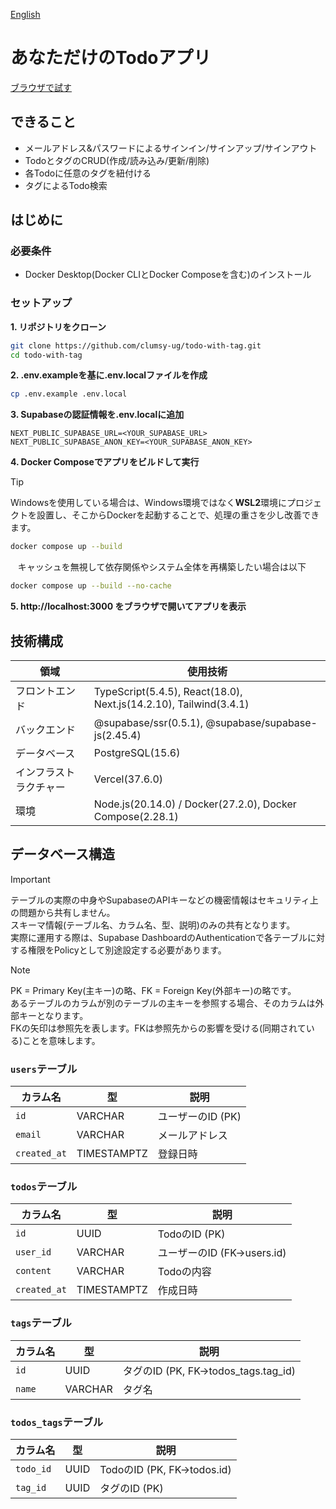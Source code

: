 [English](./README.en.md)

# あなただけのTodoアプリ

[ブラウザで試す](https://todo-with-tag.vercel.app/)

## できること
- メールアドレス&パスワードによるサインイン/サインアップ/サインアウト
- TodoとタグのCRUD(作成/読み込み/更新/削除) 
- 各Todoに任意のタグを紐付ける
- タグによるTodo検索

## はじめに

### 必要条件
- Docker Desktop(Docker CLIとDocker Composeを含む)のインストール

### セットアップ

**1. リポジトリをクローン**
```bash
git clone https://github.com/clumsy-ug/todo-with-tag.git
cd todo-with-tag
```

**2. .env.exampleを基に.env.localファイルを作成**
```bash
cp .env.example .env.local
```

**3. Supabaseの認証情報を.env.localに追加**
```
NEXT_PUBLIC_SUPABASE_URL=<YOUR_SUPABASE_URL>
NEXT_PUBLIC_SUPABASE_ANON_KEY=<YOUR_SUPABASE_ANON_KEY>
```

**4. Docker Composeでアプリをビルドして実行**

> [!TIP]
> Windowsを使用している場合は、Windows環境ではなく**WSL2**環境にプロジェクトを設置し、そこからDockerを起動することで、処理の重さを少し改善できます。

```bash
docker compose up --build
```

&nbsp;&nbsp;&nbsp;キャッシュを無視して依存関係やシステム全体を再構築したい場合は以下
```bash
docker compose up --build --no-cache
```

**5. http://localhost:3000 をブラウザで開いてアプリを表示**

## 技術構成

| 領域                 | 使用技術                                                              |
| -------------------- | -------------------------------------------------------------------- |
| フロントエンド        | TypeScript(5.4.5), React(18.0), Next.js(14.2.10), Tailwind(3.4.1)    |
| バックエンド          | @supabase/ssr(0.5.1), @supabase/supabase-js(2.45.4)                  |
| データベース          | PostgreSQL(15.6)                                                     |
| インフラストラクチャー | Vercel(37.6.0)                                                       |
| 環境                 | Node.js(20.14.0) / Docker(27.2.0), Docker Compose(2.28.1)            |

## データベース構造

> [!IMPORTANT]
> テーブルの実際の中身やSupabaseのAPIキーなどの機密情報はセキュリティ上の問題から共有しません。<br>
スキーマ情報(テーブル名、カラム名、型、説明)のみの共有となります。<br>
実際に運用する際は、Supabase DashboardのAuthenticationで各テーブルに対する権限をPolicyとして別途設定する必要があります。

> [!NOTE]
> PK = Primary Key(主キー)の略、FK = Foreign Key(外部キー)の略です。<br>
あるテーブルのカラムが別のテーブルの主キーを参照する場合、そのカラムは外部キーとなります。<br>
FKの矢印は参照先を表します。FKは参照先からの影響を受ける(同期されている)ことを意味します。


### `users`テーブル

| カラム名      | 型          | 説明               |
| ------------ | ----------- | ------------------ |
| `id`         | VARCHAR     | ユーザーのID (PK)   |
| `email`      | VARCHAR     | メールアドレス      |
| `created_at` | TIMESTAMPTZ | 登録日時            |

### `todos`テーブル

| カラム名      | 型          | 説明                       |
| ------------ | ----------- | -------------------------- |
| `id`         | UUID        | TodoのID (PK)              |
| `user_id`    | VARCHAR     | ユーザーのID (FK->users.id) |
| `content`    | VARCHAR     | Todoの内容                  |
| `created_at` | TIMESTAMPTZ | 作成日時                    |

### `tags`テーブル

| カラム名    | 型        | 説明                                  |
| ---------- | --------- | ------------------------------------- |
| `id`       | UUID      | タグのID (PK, FK->todos_tags.tag_id)  |
| `name`     | VARCHAR   | タグ名                                |

### `todos_tags`テーブル

| カラム名     | 型     | 説明                        |
| ----------- | ------ | --------------------------- |
| `todo_id`   | UUID   | TodoのID (PK, FK->todos.id) |
| `tag_id`    | UUID   | タグのID (PK)                |
